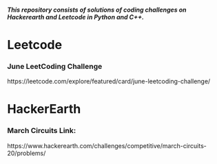 <h5>This repository consists of solutions of coding challenges on Hackerearth and Leetcode in Python and C++.</h5>

<h1>Leetcode</h1>

<h3>June LeetCoding Challenge</h3>
https://leetcode.com/explore/featured/card/june-leetcoding-challenge/

<h1>HackerEarth</h1>
  
<h3>March Circuits Link:</h3>
https://www.hackerearth.com/challenges/competitive/march-circuits-20/problems/
